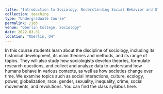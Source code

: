 ```yaml
---
title: "Introduction to Sociology: Understanding Social Behavior and Structural Inequality (SOCI 156)"
collection: teaching
type: "Undergraduate Course"
permalink: /1ob
venue: "Oberlin College, Sociology"
date: 2022-03-31
location: "Oberlin, OH"
---
```

In this course students learn about the discipline of sociology, including its historical development, its main theories and methods, and its range of topics. They will also study how sociologists develop theories, formulate research questions, and collect and analyze data to understand how humans behave in various contexts, as well as how societies change over time. We examine topics such as social interactions, culture, ecology, power, globalization, race, gender, sexuality, inequality, crime, social movements, and revolutions. You can find the class syllabus here. 

